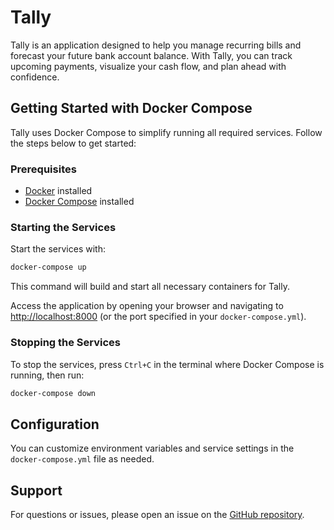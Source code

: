 # Tally

Tally is an application designed to help you manage recurring bills and forecast your future bank account balance. With Tally, you can track upcoming payments, visualize your cash flow, and plan ahead with confidence.

## Getting Started with Docker Compose

Tally uses Docker Compose to simplify running all required services. Follow the steps below to get started:

### Prerequisites

- [Docker](https://docs.docker.com/get-docker/) installed
- [Docker Compose](https://docs.docker.com/compose/install/) installed

### Starting the Services

Start the services with:

```sh
docker-compose up
```

This command will build and start all necessary containers for Tally.

Access the application by opening your browser and navigating to [http://localhost:8000](http://localhost:8000) (or the port specified in your `docker-compose.yml`).

### Stopping the Services

To stop the services, press `Ctrl+C` in the terminal where Docker Compose is running, then run:

```sh
docker-compose down
```

## Configuration

You can customize environment variables and service settings in the `docker-compose.yml` file as needed.

## Support

For questions or issues, please open an issue on the [GitHub repository](https://github.com/yourusername/tally/issues).
